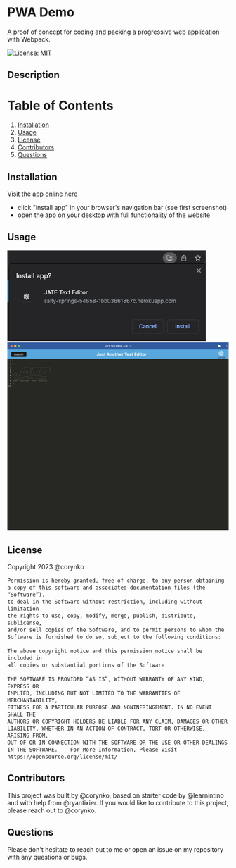 # PWA Demo

A proof of concept for coding and packing a progressive web application with Webpack.

[![License: MIT](https://img.shields.io/badge/License-MIT-yellow.svg)](https://opensource.org/licenses/MIT)

## Description

# Table of Contents

1. [Installation](#installation)
2. [Usage](#usage)
3. [License](#license)
4. [Contributors](#contributors)
5. [Questions](#questions)

## Installation

Visit the app [online here](https://salty-springs-54658-1bb03661867c.herokuapp.com/)

- click "install app" in your browser's navigation bar (see first screenshot)
- open the app on your desktop with full functionality of the website

## Usage

![PWA download link](./assets/images/image_1.jpg)
![PWA in action](./assets/images/image_2.jpg)

## License

Copyright 2023 @corynko

    Permission is hereby granted, free of charge, to any person obtaining
    a copy of this software and associated documentation files (the “Software”),
    to deal in the Software without restriction, including without limitation
    the rights to use, copy, modify, merge, publish, distribute, sublicense,
    and/or sell copies of the Software, and to permit persons to whom the
    Software is furnished to do so, subject to the following conditions:

    The above copyright notice and this permission notice shall be included in
    all copies or substantial portions of the Software.

    THE SOFTWARE IS PROVIDED “AS IS”, WITHOUT WARRANTY OF ANY KIND, EXPRESS OR
    IMPLIED, INCLUDING BUT NOT LIMITED TO THE WARRANTIES OF MERCHANTABILITY,
    FITNESS FOR A PARTICULAR PURPOSE AND NONINFRINGEMENT. IN NO EVENT SHALL THE
    AUTHORS OR COPYRIGHT HOLDERS BE LIABLE FOR ANY CLAIM, DAMAGES OR OTHER
    LIABILITY, WHETHER IN AN ACTION OF CONTRACT, TORT OR OTHERWISE, ARISING FROM,
    OUT OF OR IN CONNECTION WITH THE SOFTWARE OR THE USE OR OTHER DEALINGS IN THE SOFTWARE. -- For More Information, Please Visit https://opensource.org/license/mit/

## Contributors

This project was built by @corynko, based on starter code by @learnintino and with help from @ryantixier. If you would like to contribute to this project, please reach out to @corynko.

## Questions

Please don't hesitate to reach out to me or open an issue on my repository with any questions or bugs.
